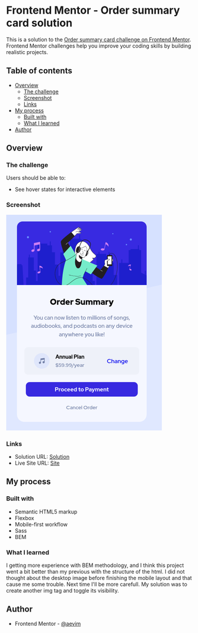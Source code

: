 # Frontend Mentor - Order summary card solution

This is a solution to the [Order summary card challenge on Frontend Mentor](https://www.frontendmentor.io/challenges/order-summary-component-QlPmajDUj). Frontend Mentor challenges help you improve your coding skills by building realistic projects. 

## Table of contents

- [Overview](#overview)
  - [The challenge](#the-challenge)
  - [Screenshot](#screenshot)
  - [Links](#links)
- [My process](#my-process)
  - [Built with](#built-with)
  - [What I learned](#what-i-learned)
- [Author](#author)

## Overview

### The challenge

Users should be able to:

- See hover states for interactive elements

### Screenshot

![](./public/imgs/screenshot.png)

### Links

- Solution URL: [Solution](https://www.frontendmentor.io/solutions/sass-bem-flexbox-Ftl1qhfY5B)
- Live Site URL: [Site](https://aevim.github.io/order-summary-component-main/)

## My process

### Built with

- Semantic HTML5 markup
- Flexbox
- Mobile-first workflow
- Sass
- BEM

### What I learned
I getting more experience with BEM methodology, and I think this project went a bit 
better than my previous with the structure of the html.
I did not thought about the desktop image before finishing the mobile layout 
and that cause me some trouble. Next time I'll be more carefull. My solution was to 
create another img tag and toggle its visibility.

## Author

- Frontend Mentor - [@aevim](https://www.frontendmentor.io/profile/aevim)
